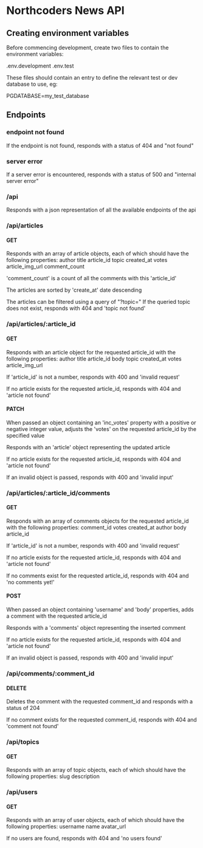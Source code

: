 # Northcoders News API

## Creating environment variables

Before commencing development, create two files to contain the environment variables:

.env.development
.env.test

These files should contain an entry to define the relevant test or dev database to use, eg:

PGDATABASE=my_test_database

## Endpoints
### endpoint not found
If the endpoint is not found, responds with a status of 404 and "not found"

### server error
If a server error is encountered, responds with a status of 500 and "internal server error"

### /api
Responds with a json representation of all the available endpoints of the api

### /api/articles
#### GET
Responds with an array of article objects, each of which should have the following properties:
    author
    title
    article_id
    topic
    created_at
    votes
    article_img_url
    comment_count

'comment_count' is a count of all the comments with this 'article_id'

The articles are sorted by 'create_at' date descending

The articles can be filtered using a query of "?topic=" 
If the queried topic does not exist, responds with 404 and 'topic not found'

### /api/articles/:article_id
#### GET
Responds with an article object for the requested article_id with the following properties:
    author
    title
    article_id
    body
    topic
    created_at
    votes
    article_img_url

If 'article_id' is not a number, responds with 400 and 'invalid request'

If no article exists for the requested article_id, responds with 404 and 'article not found'

#### PATCH
When passed an object containing an 'inc_votes' property with a positive or negative integer value, adjusts the 'votes' on the requested article_id by the specified value 

Responds with an 'article' object representing the updated article

If no article exists for the requested article_id, responds with 404 and 'article not found'

If an invalid object is passed, responds with 400 and 'invalid input'

### /api/articles/:article_id/comments
#### GET
Responds with an array of comments objects for the requested article_id with the following properties:
    comment_id
    votes
    created_at
    author
    body
    article_id

If 'article_id' is not a number, responds with 400 and 'invalid request'

If no article exists for the requested article_id, responds with 404 and 'article not found'

If no comments exist for the requested article_id, responds with 404 and 'no comments yet!'

#### POST
When passed an object containing 'username' and 'body' properties, adds a comment with the requested article_id

Responds with a 'comments' object representing the inserted comment

If no article exists for the requested article_id, responds with 404 and 'article not found'

If an invalid object is passed, responds with 400 and 'invalid input'

### /api/comments/:comment_id
#### DELETE
Deletes the comment with the requested comment_id and responds with a status of 204

If no comment exists for the requested comment_id, responds with 404 and 'comment not found'

### /api/topics
#### GET
Responds with an array of topic objects, each of which should have the following properties:
    slug
    description

### /api/users
#### GET
Responds with an array of user objects, each of which should have the following properties:
    username
    name
    avatar_url

If no users are found, responds with 404 and 'no users found'